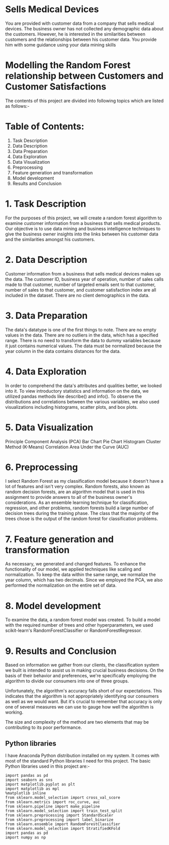 # Sells Medical Devices
You are provided with customer data from a company that sells medical devices. The business owner has not collected any demographic data about the customers. However, he is interested in the similarities between customers and the relationships between his customer data. You provide him with some guidance using your data mining skills
# Modelling the Random Forest relationship between Customers and Customer Satisfactions

The contents of this project are divided into following topics which are listed as follows:-

# Table of Contents: 

1. Task Description
2. Data Description
3. Data Preparation 
4. Data Exploration
5. Data Visualization
6. Preprocessing
7. Feature generation and transformation
8. Model development 
9. Results and Conclusion 


# 1. Task Description

For the purposes of this project, we will create a random forest algorithm to examine customer information from a business that sells medical products. Our objective is to use data mining and business intelligence techniques to give the business owner insights into the links between his customer data and the similarities amongst his customers.

# 2. Data Description

Customer information from a business that sells medical devices makes up the data. The customer ID, business year of operation, number of sales calls made to that customer, number of targeted emails sent to that customer, number of sales to that customer, and customer satisfaction index are all included in the dataset. There are no client demographics in the data.

# 3. Data Preparation 

The data's datatype is one of the first things to note. There are no empty values in the data. There are no outliers in the data, which has a specified range.  There is no need to transform the data to dummy variables because it just contains numerical values. The data must be normalized because the year column in the data contains distances for the data. 

# 4. Data Exploration
In order to comprehend the data's attributes and qualities better, we looked into it. To view introductory statistics and information on the data, we utilized pandas methods like describe() and info(). To observe the distributions and correlations between the various variables, we also used visualizations including histograms, scatter plots, and box plots.

# 5. Data Visualization

Principle Component Analysis (PCA)
Bar Chart 
Pie Chart
Histogram
Cluster Method (K-Means)
Correlation
Area Under the Curve (AUC)

# 6. Preprocessing

I select Random Forest as my classification model because it doesn't have a lot of features and isn't very complex. Random forests, also known as random decision forests, are an algorithm model that is used in this assignment to provide answers to all of the business owner's considerations. As an ensemble learning technique for classification, regression, and other problems, random forests build a large number of decision trees during the training phase. The class that the majority of the trees chose is the output of the random forest for classification problems.

# 7. Feature generation and transformation

As necessary, we generated and changed features. To enhance the functionality of our model, we applied techniques like scaling and normalization. To keep the data within the same range, we normalize the year column, which has two decimals. Since we employed the PCA, we also performed the normalization on the entire set of data. 

# 8. Model development

To examine the data, a random forest model was created. To build a model with the required number of trees and other hyperparameters, we used scikit-learn's RandomForestClassifier or RandomForestRegressor.

# 9. Results and Conclusion

Based on information we gather from our clients, the classification system we built is intended to assist us in making crucial business decisions. On the basis of their behavior and preferences, we're specifically employing the algorithm to divide our consumers into one of three groups. 

Unfortunately, the algorithm's accuracy falls short of our expectations. This indicates that the algorithm is not appropriately identifying our consumers as well as we would want. But it's crucial to remember that accuracy is only one of several measures we can use to gauge how well the algorithm is working. 

The size and complexity of the method are two elements that may be contributing to its poor performance.  


## Python libraries
I have Anaconda Python distribution installed on my system. It comes with most of the standard Python libraries I need for this project. The basic Python libraries used in this project are:-
```
import pandas as pd
import seaborn as sns
import matplotlib.pyplot as plt
import matplotlib as mpl
%matplotlib inline
from sklearn.model_selection import cross_val_score
from sklearn.metrics import roc_curve, auc
from sklearn.pipeline import make_pipeline
from sklearn.model_selection import train_test_split
from sklearn.preprocessing import StandardScaler
from sklearn.preprocessing import label_binarize
from sklearn.ensemble import RandomForestClassifier
from sklearn.model_selection import StratifiedKFold
import pandas as pd
import numpy as np
```

